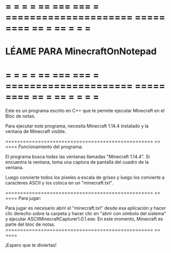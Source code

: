 # = = = = == === === = ===================== ===== ==== == = == = = =
#                      LÉAME PARA MinecraftOnNotepad
# = = = = == === === = ===================== ===== ==== == = == = = = =



Este es un programa escrito en C++ que te permite ejecutar Minecraft en el Bloc de notas.


Para ejecutar este programa, necesita Minecraft 1.14.4 instalado y la ventana de Minecraft visible.


================================================== == ====
Funcionamiento del programa:


El programa busca todas las ventanas llamadas "Minecraft 1.14.4". Si encuentra la ventana, toma una captura de pantalla del cuadro de la ventana.

Luego convierte todos los píxeles a escala de grises y luego los convierte a caracteres ASCII y los coloca en un "minecraft.txt".




================================================== == ====
Para jugar:

Para jugar es necesario abrir el "minecraft.txt" desde esa aplicación y hacer clic derecho sobre la carpeta y hacer clic en "abrir con símbolo del sistema" y ejecutar ASCIIMinecraftCapturer1.0.1.exe.
En este momento, Minecraft es parte del bloc de notas.
================================================== == ====

¡Espero que te diviertas!
